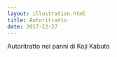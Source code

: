 ```yaml
---
layout: illustration.html
title: Autoritratto
date: 2017-12-27
---
```


Autoritratto nei panni di Koji Kabuto

